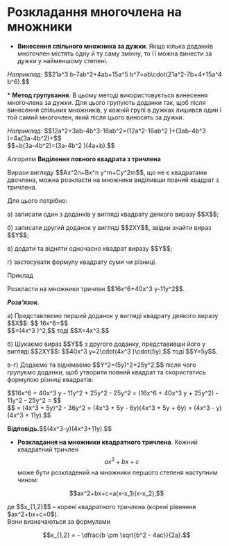 # Розкладання многочлена на множники

* <b>Винесення спільного множника за дужки</b>. Якщо кілька доданків многочлен містять одну й ту саму змінну, то її можна винести за дужки у найменшому степені.
<p><i>Наприклад:</i> $$21a^3 b-7ab^2+4ab+15a^5 b^7=ab\cdot(21a^2-7b+4+15a^4 b^6).$$</p>
* <b>Метод групування</b>. В цьому методі використовується винесення многочлена за дужки. Для цього групують доданки так, щоб після винесення спільних множників, у кожній групі в дужках лишився один і той самий многочлен, який після цього виносять за дужки.
<p><i>Наприклад:</i> $$12a^2+3ab-4b^3-16ab^2=(12a^2-16ab^2 )+(3ab-4b^3 )=4a(3a-4b^2)+$$<br>$$+b(3a-4b^2)=(3a-4b^2 )(4a+b).$$</p>

<div class="space">
</div>

<div class="space">
<div class="alg-wrap">
<span class="alg">Алгоритм</span> <b>Видiлення повного квадрата з тричлена</b>
<div class="alg-text">
<p>Вирази вигляду $$Ax^2n+Bx^n y^m+Cy^2m$$, що не є квадратами двочлена, можна розкласти на множники виділивши повний квадрат з тричлена.</p>
<p>Для цього потрібно:</p>
<p>а) записати один з доданків у вигляді квадрату деякого виразу $$X$$;</p>
<p>б) записати другий доданок у вигляді $$2XY$$, звідки знайти вираз $$Y$$;</p>
<p>в) додати та відняти одночасно квадрат виразу $$Y$$;</p>
<p>г) застосувати формулу квадрату суми чи різниці.</p>
</div>
</div>
</div>

<div class="space">
<div class="task-wrap">
<span class="task">Приклад</span>
<div class="task-text">
<p>Розкласти на множники тричлен $$16x^6+40x^3 y-11y^2$$.</p>
<p><b><i>Розв’язок.</i></b></p>
<p>а) Представляємо перший доданок у вигляді квадрату деякого виразу $$X$$: $$ 16x^6=$$<br>$$=(4x^3 )^2,$$ тоді $$X=4x^3.$$</p>
<p>б) Шукаємо вираз $$Y$$ з другого доданку, представивши його у вигляді $$2XY$$: $$40x^3 y=2\cdot(4x^3 )\cdot(5y),$$ тоді $$Y=5y$$.</p>
<p>в-г) Додаємо та віднімаємо $$Y^2=(5y)^2=25y^2,$$ після чого групуємо доданки, щоб утворити повний квадрат та скористатись формулою різниці квадратів:</p>
<p>$$16x^6 + 40x^3 y - 11y^2 + 25y^2 - 25y^2 = (16x^6 + 40x^3 y + 25y^2) - 11y^2 - 25y^2 = $$<br>$$ = (4x^3 + 5y)^2 - 36y^2 = (4x^3 + 5y - 6y)(4x^3 + 5y + 6y) = (4x^3 - y)(4x^3 + 11y).$$</p>
<p><b>Вiдповiдь.</b>$$(4x^3-y)(4x^3+11y).$$</p>
</div>
</div>
</div>

* <b>Розкладання на множники квадратного тричлена</b>. Кожний квадратний тричлен $$ax^2+bx+c$$ може бути розкладений на множники першого степеня наступним чином:<br>
<p align="center">$$ax^2+bx+c=a(x-x_1)(x-x_2),$$</p>
де $$x_{1,2}$$ – корені квадратного тричлена (корені рівняння  $ax^2+bx+c=0$).<br>
Вони визначаються за формулами<br>
<p align="center">$$x_{1,2} = - \dfrac{b \pm \sqrt{b^2 - 4ac}}{2a}.$$</p>
